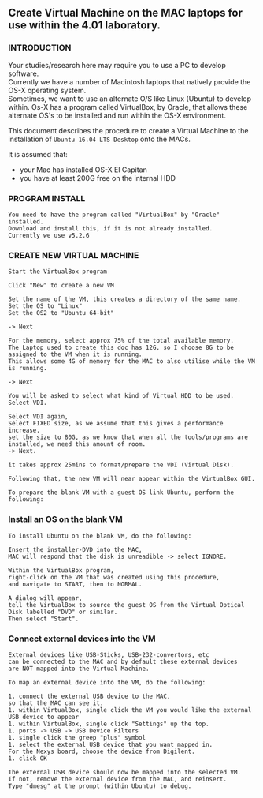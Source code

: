 
## Create Virtual Machine on the MAC laptops for use within the 4.01 laboratory.

### INTRODUCTION

Your studies/research here may require you to use a PC to develop software.  
Currently we have a number of Macintosh laptops that natively provide the OS-X operating system.  
Sometimes, we want to use an alternate O/S like Linux (Ubuntu) to develop within.
Os-X has a program called VirtualBox, by Oracle, that allows these alternate OS's to be installed and run within the OS-X environment.

This document describes the procedure to create a Virtual Machine to the installation of ```Ubuntu 16.04 LTS Desktop``` onto the MACs.  

It is assumed that:  
- your Mac has installed OS-X El Capitan
- you have at least 200G free on the internal HDD

### PROGRAM INSTALL
```
You need to have the program called "VirtualBox" by "Oracle" installed.
Download and install this, if it is not already installed.
Currently we use v5.2.6
```
### CREATE NEW VIRTUAL MACHINE
```
Start the VirtualBox program

Click "New" to create a new VM

Set the name of the VM, this creates a directory of the same name.
Set the OS to "Linux"
Set the OS2 to "Ubuntu 64-bit"

-> Next

For the memory, select approx 75% of the total available memory.
The Laptop used to create this doc has 12G, so I choose 8G to be assigned to the VM when it is running.
This allows some 4G of memory for the MAC to also utilise while the VM is running.

-> Next

You will be asked to select what kind of Virtual HDD to be used.
Select VDI.

Select VDI again,
Select FIXED size, as we assume that this gives a performance increase.
set the size to 80G, as we know that when all the tools/programs are installed, we need this amount of room.
-> Next.

it takes approx 25mins to format/prepare the VDI (Virtual Disk).

Following that, the new VM will near appear within the VirtualBox GUI.

To prepare the blank VM with a guest OS link Ubuntu, perform the following:
```
### Install an OS on the blank VM
```
To install Ubuntu on the blank VM, do the following:

Insert the installer-DVD into the MAC,
MAC will respond that the disk is unreadible -> select IGNORE.

Within the VirtualBox program,
right-click on the VM that was created using this procedure,
and navigate to START, then to NORMAL.

A dialog will appear,
tell the VirtualBox to source the guest OS from the Virtual Optical Disk labelled "DVD" or similar.
Then select "Start".

```
### Connect external devices into the VM
```
External devices like USB-Sticks, USB-232-convertors, etc
can be connected to the MAC and by default these external devices
are NOT mapped into the Virtual Machine.

To map an external device into the VM, do the following:

1. connect the external USB device to the MAC,
so that the MAC can see it.
1. within VirtualBox, single click the VM you would like the external USB device to appear
1. within VirtualBox, single click "Settings" up the top.
1. ports -> USB -> USB Device Filters
1. single click the greep "plus" symbol
1. select the external USB device that you want mapped in.  
For the Nexys board, choose the device from Digilent.
1. click OK

The external USB device should now be mapped into the selected VM.  
If not, remove the external device from the MAC, and reinsert. 
Type "dmesg" at the prompt (within Ubuntu) to debug.
```


